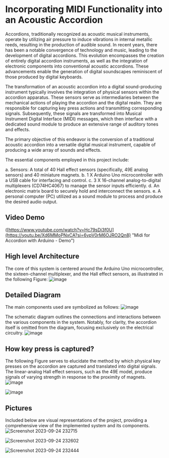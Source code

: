 # Incorporating MIDI Functionality into an Acoustic Accordion

Accordions, traditionally recognized as acoustic musical instruments, operate by utilizing air pressure to induce vibrations in internal metallic reeds, resulting in the production of audible sound. In recent years, there has been a notable convergence of technology and music, leading to the development of digital accordions. This evolution encompasses the creation of entirely digital accordion instruments, as well as the integration of electronic components into conventional acoustic accordions. These advancements enable the generation of digital soundscapes reminiscent of those produced by digital keyboards.

The transformation of an acoustic accordion into a digital sound-producing instrument typically involves the integration of physical sensors within the accordion apparatus. These sensors serve as intermediaries between the mechanical actions of playing the accordion and the digital realm. They are responsible for capturing key press actions and transmitting corresponding signals. Subsequently, these signals are transformed into Musical Instrument Digital Interface (MIDI) messages, which then interface with a dedicated sound module to produce an extensive range of auditory tones and effects.

The primary objective of this endeavor is the conversion of a traditional acoustic accordion into a versatile digital musical instrument, capable of producing a wide array of sounds and effects.

The essential components employed in this project include:

a. Sensors: A total of 40 Hall effect sensors (specifically, 49E analog sensors) and 40 miniature magnets.
b. 1 X Arduino Uno microcontroller with a USB cable for interfacing and control.
c. 3 X 16-channel analog-to-digital multiplexers (CD74HC4067) to manage the sensor inputs efficiently.
d. An electronic matrix board to securely hold and interconnect the sensors.
e. A personal computer (PC) utilized as a sound module to process and produce the desired audio output.

## Video Demo
([https://www.youtube.com/watch?v=Hc79sDi3f0U](https://youtu.be/Xd6MMoPNxCA?si=6vpV0rM6OJRO2Qn8) "Midi for Accordion with Arduino - Demo")

## High level Architecture
The core of this system is centered around the Arduino Uno microcontroller, the sixteen-channel multiplexer, and the Hall effect sensors, as illustrated in the following Figure:
![image](https://github.com/AdamLauz/midi-accordion-arduino/assets/2620814/d865fcbd-199e-4894-ba15-5409a9702363)

## Detailed Diagram
The main components used are symbolized as follows:
![image](https://github.com/AdamLauz/midi-accordion-arduino/assets/2620814/e240dba7-c56c-4c04-926d-645c288f62e6)

The schematic diagram outlines the connections and interactions between the various components in the system. Notably, for clarity, the accordion itself is omitted from the diagram, focusing exclusively on the electrical circuitry.
![image](https://github.com/AdamLauz/midi-accordion-arduino/assets/2620814/bd13a7b5-b2c5-4770-aa57-bf71b5b0081e)

## How key press is captured?
The following Figure serves to elucidate the method by which physical key presses on the accordion are captured and translated into digital signals. The linear-analog Hall effect sensors, such as the 49E model, produce signals of varying strength in response to the proximity of magnets.
![image](https://github.com/AdamLauz/midi-accordion-arduino/assets/2620814/ef4312c2-cfd3-40a3-ba5d-7bec7b19ba32)

![image](https://github.com/AdamLauz/midi-accordion-arduino/assets/2620814/09099b09-044c-41ea-83ff-e44c25de0262)


## Pictures
Included below are visual representations of the project, providing a comprehensive view of the implemented system and its components.
![Screenshot 2023-09-24 232715](https://github.com/AdamLauz/midi-accordion-arduino/assets/2620814/6fc6f0f1-ede1-47ce-afe4-ec00670c1c9f)

![Screenshot 2023-09-24 232602](https://github.com/AdamLauz/midi-accordion-arduino/assets/2620814/3cbc1a69-f123-491e-ab92-fc65c2d3a5c7)

![Screenshot 2023-09-24 232444](https://github.com/AdamLauz/midi-accordion-arduino/assets/2620814/d6f23090-eaee-47b7-9529-96ccfbc28c76)


